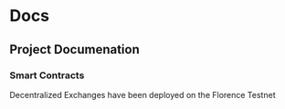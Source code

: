 # Docs 

## Project Documenation 


### Smart Contracts 

Decentralized Exchanges have been deployed on the Florence Testnet 

####
